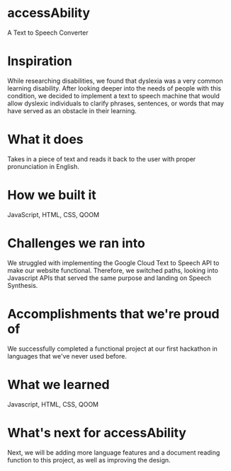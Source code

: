 # accessAbility
A Text to Speech Converter
# Inspiration
While researching disabilities, we found that dyslexia was a very common learning disability. After looking deeper into the needs of people with this condition, we decided to implement a text to speech machine that would allow dyslexic individuals to clarify phrases, sentences, or words that may have served as an obstacle in their learning. 
# What it does
Takes in a piece of text and reads it back to the user with proper pronunciation in English. 
# How we built it
JavaScript, HTML, CSS, QOOM
# Challenges we ran into
We struggled with implementing the Google Cloud Text to Speech API to make our website functional. Therefore, we switched paths, looking into Javascript APIs that served the same purpose and landing on Speech Synthesis. 
# Accomplishments that we're proud of
We successfully completed a functional project at our first hackathon in languages that we've never used before. 
# What we learned
Javascript, HTML, CSS, QOOM 
# What's next for accessAbility
Next, we will be adding more language features and a document reading function to this project, as well as improving the design. 

